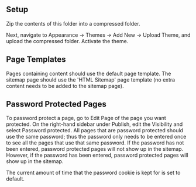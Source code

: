 ## Setup
Zip the contents of this folder into a compressed folder.

Next, navigate to Appearance -> Themes -> Add New -> Upload Theme, and upload the compressed folder. Activate the theme.

## Page Templates
Pages containing content should use the default page template. The sitemap page should use the 'HTML Sitemap' page template (no extra content needs to be added to the sitemap page).

## Password Protected Pages
To password protect a page, go to Edit Page of the page you want protected. On the right-hand sidebar under Publish, edit the Visibility and select Password protected. All pages that are password protected should use the same password; thus the password only needs to be entered once to see all the pages that use that same password. If the password has not been entered, password protected pages will not show up in the sitemap. However, if the password has been entered, password protected pages will show up in the sitemap.

The current amount of time that the password cookie is kept for is set to default. 

